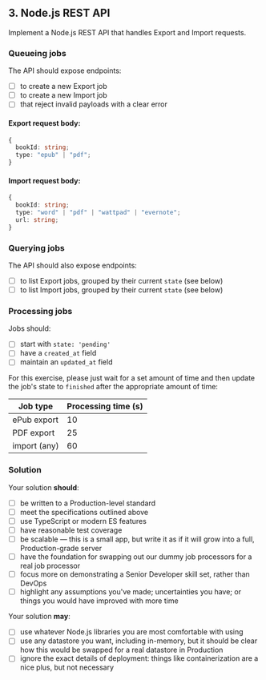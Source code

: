## 3. Node.js REST API

Implement a Node.js REST API that handles Export and Import requests.

### Queueing jobs

The API should expose endpoints:

- [ ] to create a new Export job
- [ ] to create a new Import job
- [ ] that reject invalid payloads with a clear error

#### Export request body:

```typescript
{
  bookId: string;
  type: "epub" | "pdf";
}
```

#### Import request body:

```typescript
{
  bookId: string;
  type: "word" | "pdf" | "wattpad" | "evernote";
  url: string;
}
```

### Querying jobs

The API should also expose endpoints:

- [ ] to list Export jobs, grouped by their current `state` (see below)
- [ ] to list Import jobs, grouped by their current `state` (see below)

### Processing jobs

Jobs should:

- [ ] start with `state: 'pending'`
- [ ] have a `created_at` field
- [ ] maintain an `updated_at` field

For this exercise, please just wait for a set amount of time and then update the job's state to `finished` after the appropriate amount of time:

| Job type     | Processing time (s) |
| ------------ | ------------------- |
| ePub export  | 10                  |
| PDF export   | 25                  |
| import (any) | 60                  |

### Solution

Your solution **should**:

- [ ] be written to a Production-level standard
- [ ] meet the specifications outlined above
- [ ] use TypeScript or modern ES features
- [ ] have reasonable test coverage
- [ ] be scalable — this is a small app, but write it as if it will grow into a full, Production-grade server
- [ ] have the foundation for swapping out our dummy job processors for a real job processor
- [ ] focus more on demonstrating a Senior Developer skill set, rather than DevOps
- [ ] highlight any assumptions you've made; uncertainties you have; or things you would have improved with more time

Your solution **may**:

- [ ] use whatever Node.js libraries you are most comfortable with using
- [ ] use any datastore you want, including in-memory, but it should be clear how this would be swapped for a real datastore in Production
- [ ] ignore the exact details of deployment: things like containerization are a nice plus, but not necessary
